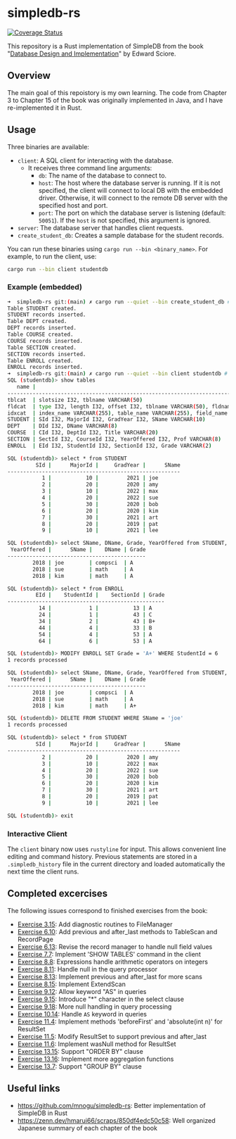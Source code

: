 # simpledb-rs

[![Coverage Status](https://coveralls.io/repos/github/flowlight0/simpledb-rs/badge.svg?branch=main)](https://coveralls.io/github/flowlight0/simpledb-rs?branch=main)

This repository is a Rust implementation of SimpleDB from the book "[Database Design and Implementation](https://link.springer.com/book/10.1007/978-3-030-33836-7)" by Edward Sciore.

## Overview

The main goal of this repoistory is my own learning. The code from Chapter 3 to Chapter 15 of the book was originally implemented in Java, and I have re-implemented it in Rust.

## Usage

Three binaries are available:

- `client`: A SQL client for interacting with the database.
  - It receives three command line arguments:
    - `db`: The name of the database to connect to.
    - `host`: The host where the database server is running. If it is not specified, the client will connect to local DB with the embedded driver. Otherwise, it will connect to the remote DB server with the specified host and port.
    - `port`: The port on which the database server is listening (default: `50051`). If the `host` is not specified, this argument is ignored.
- `server`: The database server that handles client requests.
- `create_student_db`: Creates a sample database for the student records.

You can run these binaries using `cargo run --bin <binary_name>`. For example, to run the client, use:

```bash
cargo run --bin client studentdb
```

### Example (embedded)

```bash
➜  simpledb-rs git:(main) ✗ cargo run --quiet --bin create_student_db # Create STUDENT DB for DEMO
Table STUDENT created.
STUDENT records inserted.
Table DEPT created.
DEPT records inserted.
Table COURSE created.
COURSE records inserted.
Table SECTION created.
SECTION records inserted.
Table ENROLL created.
ENROLL records inserted.
➜  simpledb-rs git:(main) ✗ cargo run --quiet --bin client studentdb # Connect to the local studentdb with embedded driver
SQL (studentdb)> show tables
   name |                                                                     schema
------------------------------------------------------------------------------------
tblcat  | slotsize I32, tblname VARCHAR(50)
fldcat  | type I32, length I32, offset I32, tblname VARCHAR(50), fldname VARCHAR(50)
idxcat  | index_name VARCHAR(255), table_name VARCHAR(255), field_name VARCHAR(255)
STUDENT | SId I32, MajorId I32, GradYear I32, SName VARCHAR(10)
DEPT    | DId I32, DName VARCHAR(8)
COURSE  | CId I32, DeptId I32, Title VARCHAR(20)
SECTION | SectId I32, CourseId I32, YearOffered I32, Prof VARCHAR(8)
ENROLL  | EId I32, StudentId I32, SectionId I32, Grade VARCHAR(2)

SQL (studentdb)> select * from STUDENT
         SId |      MajorId |     GradYear |      SName
-------------------------------------------------------
           1 |           10 |         2021 | joe
           2 |           20 |         2020 | amy
           3 |           10 |         2022 | max
           4 |           20 |         2022 | sue
           5 |           30 |         2020 | bob
           6 |           20 |         2020 | kim
           7 |           30 |         2021 | art
           8 |           20 |         2019 | pat
           9 |           10 |         2021 | lee

SQL (studentdb)> select SName, DName, Grade, YearOffered from STUDENT, DEPT, ENROLL, SECTION where SId = StudentId and SectId = SectionId and DId = MajorId and YearOffered = 2018
 YearOffered |      SName |    DName | Grade
--------------------------------------------
        2018 | joe        | compsci  | A
        2018 | sue        | math     | A
        2018 | kim        | math     | A

SQL (studentdb)> select * from ENROLL
         EId |    StudentId |    SectionId | Grade
--------------------------------------------------
          14 |            1 |           13 | A
          24 |            1 |           43 | C
          34 |            2 |           43 | B+
          44 |            4 |           33 | B
          54 |            4 |           53 | A
          64 |            6 |           53 | A

SQL (studentdb)> MODIFY ENROLL SET Grade = 'A+' WHERE StudentId = 6
1 records processed

SQL (studentdb)> select SName, DName, Grade, YearOffered from STUDENT, DEPT, ENROLL, SECTION where SId = StudentId and SectId = SectionId and DId = MajorId and YearOffered = 2018
 YearOffered |      SName |    DName | Grade
--------------------------------------------
        2018 | joe        | compsci  | A
        2018 | sue        | math     | A
        2018 | kim        | math     | A+

SQL (studentdb)> DELETE FROM STUDENT WHERE SName = 'joe'
1 records processed

SQL (studentdb)> select * from STUDENT
         SId |      MajorId |     GradYear |      SName
-------------------------------------------------------
           2 |           20 |         2020 | amy
           3 |           10 |         2022 | max
           4 |           20 |         2022 | sue
           5 |           30 |         2020 | bob
           6 |           20 |         2020 | kim
           7 |           30 |         2021 | art
           8 |           20 |         2019 | pat
           9 |           10 |         2021 | lee

SQL (studentdb)> exit

```

### Interactive Client

The `client` binary now uses `rustyline` for input. This allows convenient line editing and command history. Previous statements are stored in a `.simpledb_history` file in the current directory and loaded automatically the next time the client runs.

## Completed excercises

The following issues correspond to finished exercises from the book:

- [Exercise 3.15](https://github.com/flowlight0/simpledb-rs/issues/33): Add diagnostic routines to FileManager
- [Exercise 6.10](https://github.com/flowlight0/simpledb-rs/issues/66): Add previous and after_last methods to TableScan and RecordPage
- [Exercise 6.13](https://github.com/flowlight0/simpledb-rs/issues/74): Revise the record manager to handle null field values
- [Exercise 7.7](https://github.com/flowlight0/simpledb-rs/issues/75): Implement 'SHOW TABLES' command in the client
- [Exercise 8.8](https://github.com/flowlight0/simpledb-rs/issues/116): Expressions handle arithmetic operators on integers
- [Exercise 8.11](https://github.com/flowlight0/simpledb-rs/issues/77): Handle null in the query processor
- [Exercise 8.13](https://github.com/flowlight0/simpledb-rs/issues/69): Implement previous and after_last for more scans
- [Exercise 8.15](https://github.com/flowlight0/simpledb-rs/issues/115): Implement ExtendScan
- [Exercise 9.12](https://github.com/flowlight0/simpledb-rs/issues/114): Allow keyword "AS" in queries
- [Exercise 9.15](https://github.com/flowlight0/simpledb-rs/issues/79): Introduce "\*" character in the select clause
- [Exercise 9.18](https://github.com/flowlight0/simpledb-rs/issues/83): More null handling in query processing
- [Exercise 10.14](https://github.com/flowlight0/simpledb-rs/issues/122): Handle `AS` keyword in queries
- [Exercise 11.4](https://github.com/flowlight0/simpledb-rs/issues/63): Implement methods 'beforeFirst' and 'absolute(int n)' for ResultSet
- [Exercise 11.5](https://github.com/flowlight0/simpledb-rs/issues/72): Modify ResultSet to support previous and after_last
- [Exercise 11.6](https://github.com/flowlight0/simpledb-rs/issues/85): Implement wasNull method for ResultSet
- [Exercise 13.15](https://github.com/flowlight0/simpledb-rs/issues/110): Support "ORDER BY" clause
- [Exercise 13.16](https://github.com/flowlight0/simpledb-rs/issues/112): Implement more aggregation functions
- [Exercise 13.7](https://github.com/flowlight0/simpledb-rs/issues/127): Support "GROUP BY" clause

## Useful links

- https://github.com/mnogu/simpledb-rs: Better implementation of SimpleDB in Rust
- https://zenn.dev/hmarui66/scraps/850df4edc50c58: Well organized Japanese summary of each chapter of the book
